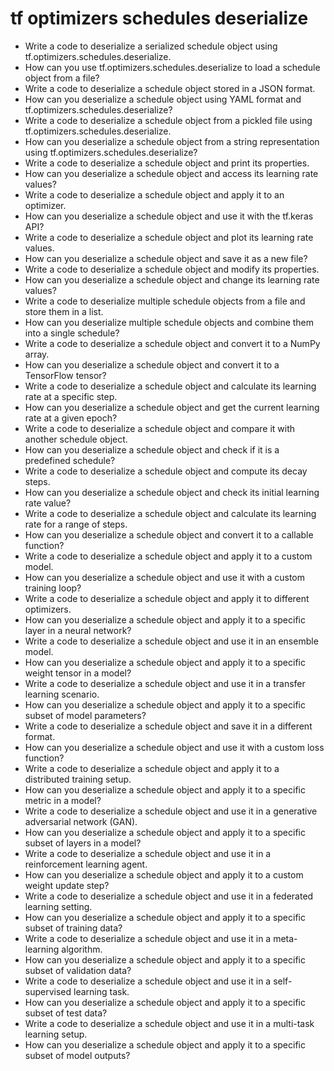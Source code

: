 # tf optimizers schedules deserialize

- Write a code to deserialize a serialized schedule object using tf.optimizers.schedules.deserialize.
- How can you use tf.optimizers.schedules.deserialize to load a schedule object from a file?
- Write a code to deserialize a schedule object stored in a JSON format.
- How can you deserialize a schedule object using YAML format and tf.optimizers.schedules.deserialize?
- Write a code to deserialize a schedule object from a pickled file using tf.optimizers.schedules.deserialize.
- How can you deserialize a schedule object from a string representation using tf.optimizers.schedules.deserialize?
- Write a code to deserialize a schedule object and print its properties.
- How can you deserialize a schedule object and access its learning rate values?
- Write a code to deserialize a schedule object and apply it to an optimizer.
- How can you deserialize a schedule object and use it with the tf.keras API?
- Write a code to deserialize a schedule object and plot its learning rate values.
- How can you deserialize a schedule object and save it as a new file?
- Write a code to deserialize a schedule object and modify its properties.
- How can you deserialize a schedule object and change its learning rate values?
- Write a code to deserialize multiple schedule objects from a file and store them in a list.
- How can you deserialize multiple schedule objects and combine them into a single schedule?
- Write a code to deserialize a schedule object and convert it to a NumPy array.
- How can you deserialize a schedule object and convert it to a TensorFlow tensor?
- Write a code to deserialize a schedule object and calculate its learning rate at a specific step.
- How can you deserialize a schedule object and get the current learning rate at a given epoch?
- Write a code to deserialize a schedule object and compare it with another schedule object.
- How can you deserialize a schedule object and check if it is a predefined schedule?
- Write a code to deserialize a schedule object and compute its decay steps.
- How can you deserialize a schedule object and check its initial learning rate value?
- Write a code to deserialize a schedule object and calculate its learning rate for a range of steps.
- How can you deserialize a schedule object and convert it to a callable function?
- Write a code to deserialize a schedule object and apply it to a custom model.
- How can you deserialize a schedule object and use it with a custom training loop?
- Write a code to deserialize a schedule object and apply it to different optimizers.
- How can you deserialize a schedule object and apply it to a specific layer in a neural network?
- Write a code to deserialize a schedule object and use it in an ensemble model.
- How can you deserialize a schedule object and apply it to a specific weight tensor in a model?
- Write a code to deserialize a schedule object and use it in a transfer learning scenario.
- How can you deserialize a schedule object and apply it to a specific subset of model parameters?
- Write a code to deserialize a schedule object and save it in a different format.
- How can you deserialize a schedule object and use it with a custom loss function?
- Write a code to deserialize a schedule object and apply it to a distributed training setup.
- How can you deserialize a schedule object and apply it to a specific metric in a model?
- Write a code to deserialize a schedule object and use it in a generative adversarial network (GAN).
- How can you deserialize a schedule object and apply it to a specific subset of layers in a model?
- Write a code to deserialize a schedule object and use it in a reinforcement learning agent.
- How can you deserialize a schedule object and apply it to a custom weight update step?
- Write a code to deserialize a schedule object and use it in a federated learning setting.
- How can you deserialize a schedule object and apply it to a specific subset of training data?
- Write a code to deserialize a schedule object and use it in a meta-learning algorithm.
- How can you deserialize a schedule object and apply it to a specific subset of validation data?
- Write a code to deserialize a schedule object and use it in a self-supervised learning task.
- How can you deserialize a schedule object and apply it to a specific subset of test data?
- Write a code to deserialize a schedule object and use it in a multi-task learning setup.
- How can you deserialize a schedule object and apply it to a specific subset of model outputs?